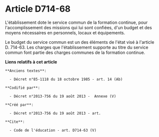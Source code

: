 # Article D714-68

L'établissement dote le service commun de la formation continue, pour l'accomplissement des missions qui lui sont confiées,
d'un budget et des moyens nécessaires en personnels, locaux et équipements. 

Le budget du service commun est un des éléments de l'état visé à l'article D. 714-63. Les charges que l'établissement
supporte au titre du service commun font partie des charges communes de la formation continue.

**Liens relatifs à cet article**

	**Anciens textes**:

	  - Décret n°85-1118 du 18 octobre 1985 - art. 14 (Ab)

	**Codifié par**:

	  - Décret n°2013-756 du 19 août 2013 -  Annexe (V)

	**Créé par**:

	  - Décret n°2013-756 du 19 août 2013 - art.

	**Cite**:

	  - Code de l'éducation - art. D714-63 (V)
